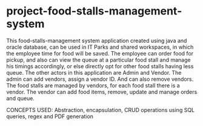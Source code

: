 # project-food-stalls-management-system
This food-stalls-management system application created using java and oracle database, can be used in IT Parks and shared workspaces, in which the employee time for food will be saved.
The employee can order food for pickup, and also can view the queue at a particular food stall and manage his timings accordingly, or else directly opt for other food stalls having less queue.
The other actors in this application are Admin and Vendor.
The admin can add vendors, assign a vendor ID. And can also remove vendors.
The food stalls are managed by vendors, for each food stall there is a vendor. The vendor can add food items, remove, update and manage orders and queue.

CONCEPTS USED: Abstraction, encapsulation, CRUD operations using SQL queries, regex and PDF generation
